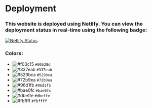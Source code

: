# Deployment

### This website is deployed using Netlify. You can view the deployment status in real-time using the following badge:

[![Netlify Status](https://api.netlify.com/api/v1/badges/91349007-93ff-4fe4-bfb7-5a50bb315b56/deploy-status)](https://app.netlify.com/sites/inncontrolperu/deploys)

### Colors:

- ![#f03c15](https://via.placeholder.com/15/00628d/000000?text=+) `#00628d`
- ![#337eab](https://via.placeholder.com/15/337eab/000000?text=+) `#337eab`
- ![#529bca](https://via.placeholder.com/15/529bca/000000?text=+) `#529bca`
- ![#72b9ea](https://via.placeholder.com/15/72b9ea/000000?text=+) `#72b9ea`
- ![#96d1fb](https://via.placeholder.com/15/96d1fb/000000?text=+) `#96d1fb`
- ![#bae0fc](https://via.placeholder.com/15/bae0fc/000000?text=+) `#bae0fc`
- ![#dbeffe](https://via.placeholder.com/15/dbeffe/000000?text=+) `#dbeffe`
- ![#fbffff](https://via.placeholder.com/15/fbffff/000000?text=+) `#fbffff`
